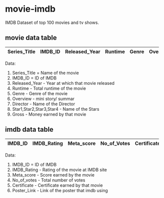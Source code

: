 # movie-imdb
IMDB Dataset of top 100 movies and tv shows.

## movie data table
| Series_Title | IMDB_ID | Released_Year | Runtime | Genre | Overview | Director | Star1 | Star2 | Star3 | Star4 | Gross |
|--------------|---------|---------------|---------|-------|----------|----------|-------|-------|-------|-------|-------|
Data: 
1. Series_Title = Name of the movie
2. IMDB_ID = ID of IMDB
3. Released_Year - Year at which that movie released
4. Runtime - Total runtime of the movie
5. Genre - Genre of the movie
6. Overview - mini story/ summar
7. Director - Name of the Director
8. Star1,Star2,Star3,Star4 - Name of the Stars
9. Gross - Money earned by that movie

## imdb data table
| IMDB_ID | IMDB_Rating | Meta_score | No_of_Votes | Certificate | Poster_Link |
|---------|-------------|------------|-------------|-------------|-------------|
Data: 
1. IMDB_ID = ID of IMDB
2. IMDB_Rating - Rating of the movie at IMDB site
3. Meta_score - Score earned by the movie
4. No_of_votes - Total number of votes
5. Certificate - Certificate earned by that movie
6. Poster_Link - Link of the poster that imdb using
